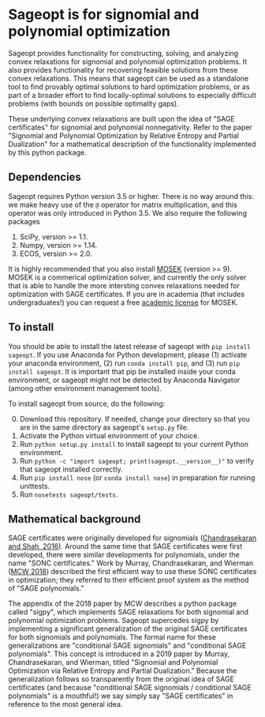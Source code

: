# Sageopt is for signomial and polynomial optimization

Sageopt provides functionality for constructing, solving, and analyzing convex relaxations for
signomial and polynomial optimization problems. It also provides functionality for recovering feasible
solutions from these convex relaxations. This means that sageopt can be used as a standalone tool to find provably
optimal solutions to hard optimization problems, or as part of a broader effort to find locally-optimal
solutions to especially difficult problems (with bounds on possible optimality gaps).

These underlying convex relaxations are built upon the idea of "SAGE certificates" for signomial and
polynomial nonnegativity. Refer to the paper "Signomial and Polynomial Optimization by Relative Entropy
and Partial Dualization" for a mathematical description of the functionality implemented by this python package.

## Dependencies

Sageopt requires Python version 3.5 or higher. There is no way around this: we make heavy use of the ``@``
operator for matrix multiplication, and this operator was only introduced in Python 3.5.
We also require the following packages
1. SciPy, version >= 1.1.
2. Numpy, version >= 1.14.
3. ECOS, version >= 2.0.

It is highly recommended that you also install [MOSEK](https://www.mosek.com/) (version >= 9).
MOSEK is a commerical optimization solver, and currently the only solver that is able to handle
the more intersting convex relaxations needed for optimization with SAGE certificates. If you
are in academia (that includes undergraduates!) you can request a free
[academic license](https://www.mosek.com/products/academic-licenses/) for MOSEK.

## To install

You should be able to install the latest release of sageopt with ``pip install sageopt``. If you use Anaconda for
Python development, please (1) activate your anaconda environment, (2) run ``conda install pip``, and (3) run 
``pip install sageopt``. It is important that pip be installed inside your conda environment, or sageopt
might not be detected by Anaconda Navigator (among other environment management tools).

To install sageopt from source, do the following:

0. Download this repository. If needed, change your directory so that you are in the same directory as
   sageopt's ``setup.py`` file.
1. Activate the Python virtual environment of your choice.
2. Run ``python setup.py install`` to install sageopt to your current Python environment.
3. Run ``python -c "import sageopt; print(sageopt.__version__)"`` to verify that sageopt installed correctly.
4. Run ``pip install nose``  (or ``conda install nose``) in preparation for running unittests.
5. Run ``nosetests sageopt/tests``.

## Mathematical background

SAGE certificates were originally developed for signomials ([Chandrasekaran and Shah, 2016](https://arxiv.org/abs/1409.7640)).
Around the same time that SAGE certificates were first developed, there were similar developments for polynomials, 
under the name "SONC certificates." Work by Murray, Chandrasekaran, and Wierman ([MCW 2018](https://arxiv.org/abs/1810.01614))
described the first efficient way to use these SONC certificates in optimization; they referred to their efficient proof
 system as the method of "SAGE polynomials."

 The appendix of the 2018 paper by MCW describes a python package called
 "sigpy", which implements SAGE relaxations for both signomial and polynomial optimization problems. Sageopt 
 supercedes sigpy by implementing a significant generalization of the original SAGE certificates for both signomials 
 and polynomials. The formal name for these  generalizations are "conditional SAGE signomials" and "conditional SAGE
  polynomials". This concept is introduced in a 2019 paper by Murray, Chandrasekaran, and Wierman, titled "Signomial 
  and Polynomial Optimization via Relative Entropy and Partial 
 Dualization." Because the generalization follows so transparently from the original idea of SAGE certificates (and 
 because "conditional SAGE signomials / conditional SAGE polynomials" is a mouthful!) we say simply say "SAGE 
 certificates" in reference to the most general idea.



